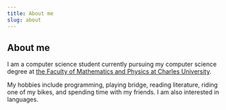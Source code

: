 ```yaml
---
title: About me
slug: about
---
```


## About me

I am a computer science student currently pursuing my computer science degree at [the Faculty of Mathematics and Physics at Charles University](https://www.mff.cuni.cz/en). 

My hobbies include programming, playing bridge, reading literature, riding one of my bikes, and spending time with my friends. I am also interested in languages.

